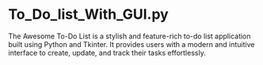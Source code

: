 # To_Do_list_With_GUI.py
The Awesome To-Do List is a stylish and feature-rich to-do list application built using Python and Tkinter. It provides users with a modern and intuitive interface to create, update, and track their tasks effortlessly. 
